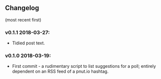 ## Changelog
(most recent first)

### v0.1.1 2018-03-27:
* Tidied post text.

### v0.1.0 2018-03-19:
* First commit - a rudimentary script to list suggestions for a poll; entirely dependent on an RSS feed of a pnut.io hashtag.
